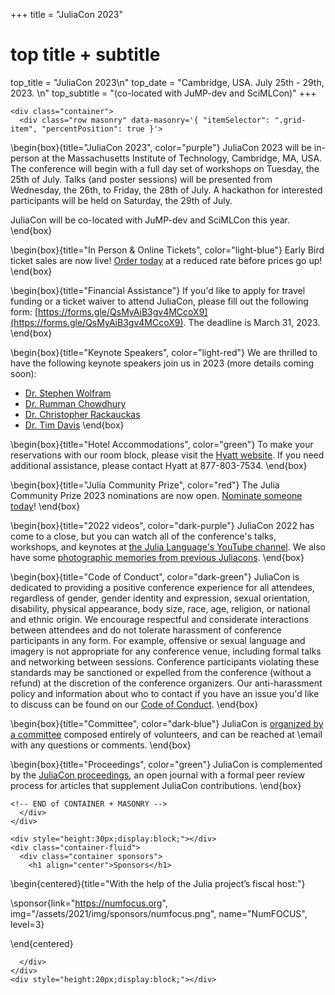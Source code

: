 +++
title = "JuliaCon 2023"

# top title + subtitle
top_title = "JuliaCon 2023\n"
top_date = "Cambridge, USA. July 25th - 29th, 2023. \n"
top_subtitle = "(co-located with JuMP-dev and SciMLCon)"
+++

~~~
<div class="container">
  <div class="row masonry" data-masonry='{ "itemSelector": ".grid-item", "percentPosition": true }'>
~~~

\begin{box}{title="JuliaCon 2023", color="purple"}
JuliaCon 2023 will be in-person at the Massachusetts Institute of Technology, Cambridge, MA, USA. The conference will begin with a full day set of workshops on Tuesday, the 25th of July. Talks (and poster sessions) will be presented from Wednesday, the 26th, to Friday, the 28th of July. A hackathon for interested participants will be held on Saturday, the 29th of July.

JuliaCon will be co-located with JuMP-dev and SciMLCon this year. 
\end{box}

\begin{box}{title="In Person & Online Tickets", color="light-blue"}
  Early Bird ticket sales are now live! [Order today](/2023/tickets/) at a reduced rate before prices go up!
\end{box}

\begin{box}{title="Financial Assistance"}
  If you'd like to apply for travel funding or a ticket waiver to attend JuliaCon, please fill out the following form: [https://forms.gle/QsMyAiB3gv4MCcoX9](https://forms.gle/QsMyAiB3gv4MCcoX9). The deadline is March 31, 2023. 
\end{box}

\begin{box}{title="Keynote Speakers", color="light-red"}
  We are thrilled to have the following keynote speakers join us in 2023 (more details coming soon):
  - [Dr. Stephen Wolfram](https://www.stephenwolfram.com)
  - [Dr. Rumman Chowdhury](http://www.rummanchowdhury.com)
  - [Dr. Christopher Rackauckas](https://chrisrackauckas.com)
  - [Dr. Tim Davis](https://people.engr.tamu.edu/davis/welcome.html)
\end{box}

\begin{box}{title="Hotel Accommodations", color="green"}
  To make your reservations with our room block, please visit the [Hyatt website](https://www.hyatt.com/en-US/group-booking/BOSRC/G-NUMF).
  If you need additional assistance, please contact Hyatt at 877-803-7534.
\end{box}

\begin{box}{title="Julia Community Prize", color="red"}
  The Julia Community Prize 2023 nominations are now open. [Nominate someone today](https://forms.gle/4oUEh3H5BRJo45nn7)!
\end{box}

\begin{box}{title="2022 videos", color="dark-purple"}
  JuliaCon 2022 has come to a close, but you can watch all of the conference's talks, workshops, and keynotes at [the Julia Language's YouTube channel](https://www.youtube.com/playlist?list=PLP8iPy9hna6TRg6qJaBLJ-FRMi9Cp7gSX). We also have some [photographic memories from previous Juliacons](memories/). 
\end{box}

\begin{box}{title="Code of Conduct", color="dark-green"}
  JuliaCon is dedicated to providing a positive conference experience for all attendees, regardless of gender, gender identity and expression, sexual orientation, disability, physical appearance, body size, race, age, religion, or national and ethnic origin.
  We encourage respectful and considerate interactions between attendees and do not tolerate harassment of conference participants in any form.
  For example, offensive or sexual language and imagery is not appropriate for any conference venue, including formal talks and networking between sessions.
  Conference  participants violating these standards may be sanctioned or expelled from the conference (without a refund) at the discretion of the conference organizers.
  Our anti-harassment policy and information about who to contact if you have an issue you'd like to discuss can be found on our [Code of Conduct](/2022/coc/).
\end{box}

\begin{box}{title="Committee", color="dark-blue"}
  JuliaCon is [organized by a committee](/2023/committee/) composed entirely of volunteers, and can be reached at \email with any questions or comments.
\end{box}

\begin{box}{title="Proceedings", color="green"}
  JuliaCon is complemented by the [JuliaCon proceedings](https://proceedings.juliacon.org), an open journal with a formal peer review process for articles that supplement JuliaCon contributions.
\end{box}


~~~
<!-- END of CONTAINER + MASONRY -->
  </div>
</div>
~~~


~~~
<div style="height:30px;display:block;"></div>
<div class="container-fluid">
  <div class="container sponsors">
    <h1 align="center">Sponsors</h1>
~~~
\begin{centered}{title="With the help of the Julia project’s fiscal host:"}

  \sponsor{link="https://numfocus.org", img="/assets/2021/img/sponsors/numfocus.png", name="NumFOCUS", level=3}

\end{centered}
~~~
  </div>
</div>
<div style="height:20px;display:block;"></div>
~~~
